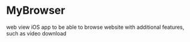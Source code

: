 # MyBrowser
web view iOS app to be able to browse website with additional features, such as video download
